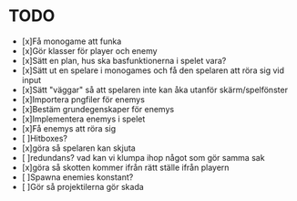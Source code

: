 # TODO
- [x]Få monogame att funka
- [x]Gör klasser för player och enemy
- [x]Sätt en plan, hus ska basfunktionerna i spelet vara? 
- [x]Sätt ut en spelare i monogames och få den spelaren att röra sig vid input
- [x]Sätt "väggar" så att spelaren inte kan åka utanför skärm/spelfönster
- [x]Importera pngfiler för enemys
- [x]Bestäm grundegenskaper för enemys
- [x]Implementera enemys i spelet
- [x]Få enemys att röra sig
- [ ]Hitboxes?   
- [x]göra så spelaren kan skjuta
- [ ]redundans? vad kan vi klumpa ihop något som gör samma sak
- [x]göra så skotten kommer ifrån rätt ställe ifrån playern
- [ ]Spawna enemies konstant? 
- [ ]Gör så projektilerna gör skada 